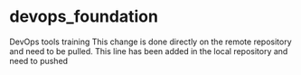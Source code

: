 # devops_foundation
DevOps tools training
This change is done directly on the remote repository and need to be pulled.
This line has been added in the local repository and need to pushed
